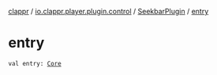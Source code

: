 [clappr](../../index.md) / [io.clappr.player.plugin.control](../index.md) / [SeekbarPlugin](index.md) / [entry](./entry.md)

# entry

`val entry: `[`Core`](../../io.clappr.player.plugin/-plugin-entry/-core/index.md)